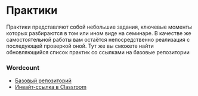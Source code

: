 # Практики

Практики представляют собой небольшие задания, ключевые моменты которых разбираются в том или ином виде на семинаре. В качестве же самоcтоятельной работы вам остаётся непосредственно реализация с последующей проверкой оной. Тут же вы сможете найти обновляющийся список практик со ссылками на базовые репозитории

### Wordcount
* [Базовый репозиторий](https://github.com/CPP-KT/wordcount-task)
* [Инвайт-ссылка в Classroom](https://classroom.github.com/a/nd-HY2xi)
<!--- * [vector](https://github.com/CPP-KT/vector-task) --->
